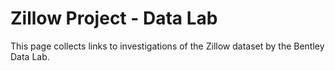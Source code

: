 # Zillow Project - Data Lab

This page collects links to investigations of the Zillow dataset by the Bentley Data Lab.
